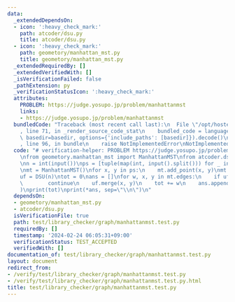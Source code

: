 ```yaml
---
data:
  _extendedDependsOn:
  - icon: ':heavy_check_mark:'
    path: atcoder/dsu.py
    title: atcoder/dsu.py
  - icon: ':heavy_check_mark:'
    path: geometory/manhattan_mst.py
    title: geometory/manhattan_mst.py
  _extendedRequiredBy: []
  _extendedVerifiedWith: []
  _isVerificationFailed: false
  _pathExtension: py
  _verificationStatusIcon: ':heavy_check_mark:'
  attributes:
    PROBLEM: https://judge.yosupo.jp/problem/manhattanmst
    links:
    - https://judge.yosupo.jp/problem/manhattanmst
  bundledCode: "Traceback (most recent call last):\n  File \"/opt/hostedtoolcache/PyPy/3.10.13/x64/lib/pypy3.10/site-packages/onlinejudge_verify/documentation/build.py\"\
    , line 71, in _render_source_code_stat\n    bundled_code = language.bundle(stat.path,\
    \ basedir=basedir, options={'include_paths': [basedir]}).decode()\n  File \"/opt/hostedtoolcache/PyPy/3.10.13/x64/lib/pypy3.10/site-packages/onlinejudge_verify/languages/python.py\"\
    , line 96, in bundle\n    raise NotImplementedError\nNotImplementedError\n"
  code: "# verification-helper: PROBLEM https://judge.yosupo.jp/problem/manhattanmst\n\
    \nfrom geometory.manhattan_mst import ManhattanMST\nfrom atcoder.dsu import DSU\n\
    \nn = int(input())\nps = [tuple(map(int, input().split())) for _ in range(n)]\n\
    \nmt = ManhattanMST()\nfor x, y in ps:\n    mt.add_point(x, y)\nmt.solve()\n\n\
    uf = DSU(n)\ntot = 0\nans = []\nfor w, x, y in mt.edges:\n    if uf.same(x, y):\n\
    \        continue\n    uf.merge(x, y)\n    tot += w\n    ans.append(f\"{x} {y}\"\
    )\nprint(tot)\nprint(*ans, sep=\"\\n\")\n"
  dependsOn:
  - geometory/manhattan_mst.py
  - atcoder/dsu.py
  isVerificationFile: true
  path: test/library_checker/graph/manhattanmst.test.py
  requiredBy: []
  timestamp: '2024-02-24 06:05:31+09:00'
  verificationStatus: TEST_ACCEPTED
  verifiedWith: []
documentation_of: test/library_checker/graph/manhattanmst.test.py
layout: document
redirect_from:
- /verify/test/library_checker/graph/manhattanmst.test.py
- /verify/test/library_checker/graph/manhattanmst.test.py.html
title: test/library_checker/graph/manhattanmst.test.py
---
```

